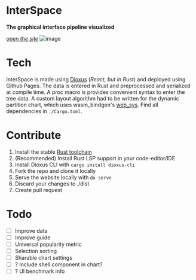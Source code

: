 InterSpace
==========
**The graphical interface pipeline visualized**

_[open the site](https://erithax.com)_
![image](https://github.com/Erithax/interspace/assets/64774344/15a0881a-24b1-42b8-982a-f55438895e7c)

# Tech
InterSpace is made using [Dioxus](https://github.com/dioxuslabs/dioxus) (_React, but in Rust_) and deployed using Github Pages. The data is entered in Rust and preprocessed and serialized at compile time. A proc macro is provides convenient syntax to enter the tree data. A custom layout algorithm had to be written for the dynamic partition chart, which uses wasm_bindgen's [web_sys](https://github.com/rustwasm/wasm-bindgen/tree/main/crates/web-sys). Find all dependencies in `./Cargo.toml`.

# Contribute 
1) Install the stable [Rust toolchain](https://rust-lang.org)
2) (Recommended) Install Rust LSP support in your code-editor/IDE
3) Install Dioxus CLI with `cargo install dioxus-cli`
4) Fork the repo and clone it locally
5) Serve the website locally with `dx serve` 
6) Discard your changes to ./dist
7) Create pull request

# Todo
- [ ] Improve data
- [ ] Improve guide
- [ ] Universal popularity metric
- [ ] Selection sorting
- [ ] Sharable chart settings
- [ ] ? Include shell component in chart?
- [ ] ? UI benchmark info
